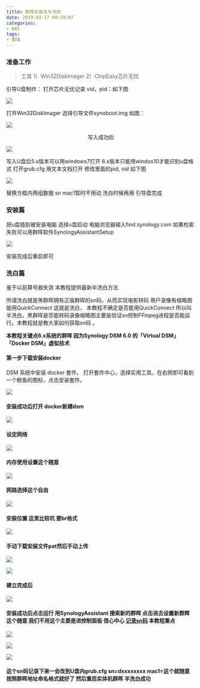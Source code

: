 ```yaml
---
title: 群辉安装与半洗白
date: 2019-03-17 00:29:07
categories:
- NAS
tags:
- 群晖
---
```


### 准备工作

>工具 1）Win32DiskImager  2）ChipEasy芯片无忧

引导U盘制作：
打开芯片无忧记录 vid，pid：如下图

![](http://ww1.sinaimg.cn/large/71717971ly1g153a22155j20f30ge42p.jpg)

打开Win32DiskImager 选择引导文件synoboot.img 如图：

![](http://ww1.sinaimg.cn/large/71717971ly1g153a1zurvj20bp05xjs1.jpg)

<center>写入成功后</center>

![](http://ww1.sinaimg.cn/large/71717971ly1g153a1nn37j20b905qt93.jpg)

写入U盘后5.x版本可以用windows7打开 6.x版本只能用windos10才能识别u盘格式 打开grub.cfg 用文本文档打开  修改里面的pid, vid 如下图

![](http://ww1.sinaimg.cn/large/71717971ly1g153a246raj207r05bgnc.jpg)

替换方框内两组数据  sn mac1暂时不用动 洗白时候再用  引导盘完成

### 安装篇

把u盘插到被安装电脑 选择u盘启动
电脑浏览器输入find.synology.com 如果检索失败可以用群晖软件SynologyAssistantSetup

![](http://ww1.sinaimg.cn/large/71717971ly1g153a3vx2zj210l0h7mys.jpg)

安装完成后重启即可

### 洗白篇

鉴于以前算号器失效 本教程提供最新半洗白方法

所谓洗白就是黑群晖拥有正版群晖的sn码，从而实现电影转码 用户录像有缩略图 能用QuickConnect 这就是洗白，   本教程不确定是否能用QuickConnect 所以叫半洗白，黑群晖是否能转码录像缩略图主要是验证sn控制FFmpeg进程是否能运行。本教程就是教大家如何获取sn码 。

**本教程关键点6.x系统的群晖  因为Synology DSM 6.0 的「Virtual DSM」「Docker DSM」虚拟技术**

#### 第一步下载安装docker

DSM 系统中安装 docker 套件。 
打开套件中心，选择实用工具，在右侧即可看到一个鲸鱼的图标，点击安装套件。 

![](http://ww1.sinaimg.cn/large/71717971ly1g153a2qvzjj20nt0dbad4.jpg)

#### 安装成功后打开 docker新建dsm

![](http://ww1.sinaimg.cn/large/71717971ly1g153a2zjp9j20jw0bddiq.jpg)

#### 设定网络

![](http://ww1.sinaimg.cn/large/71717971ly1g153a2cfdsj20jt0gldh4.jpg)
#### 内存使用设置这个随意
![](http://ww1.sinaimg.cn/large/71717971ly1g153a2gnzwj20k00dq3zo.jpg)
#### 网路选择这个自由
![](http://ww1.sinaimg.cn/large/71717971ly1g153a2gdzzj20jj0dy75g.jpg)
#### 安装位置 这里比较坑 要br格式
![](http://ww1.sinaimg.cn/large/71717971ly1g153a2tfijj20jj0dzmyn.jpg)
#### 手动下载安装文件pat然后手动上传
![](http://ww1.sinaimg.cn/large/71717971ly1g153a2xejnj20k00h7myi.jpg)

![](http://ww1.sinaimg.cn/large/71717971ly1g153a2swifj20k00h5wfy.jpg)
#### 建立完成后
![](http://ww1.sinaimg.cn/large/71717971ly1g153a2ui3pj20he04at8z.jpg)
#### 安装成功后点击运行  用SynologyAssistant 搜索新的群晖  点击进去设置新群辉 这个随意  我们不用这个主要是进控制面板 信心中心 <u>记录sn码</u>  本教程重点
![](http://ww1.sinaimg.cn/large/71717971ly1g153a3d9lcj20k00aq74s.jpg)

![](http://ww1.sinaimg.cn/large/71717971ly1g153a3a18qj210e0gstek.jpg)

![](http://ww1.sinaimg.cn/large/71717971ly1g153a30o7uj20m50ekdgb.jpg)

#### 这个sn码记录下来一会改到U盘内grub.cfg   sn=dxxxxxxxx mac1=这个就随意 按照群晖地址命名格式就好了  然后重启实体机群晖 半洗白成功